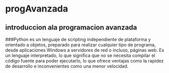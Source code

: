 # progAvanzada
## introduccion ala  programacion avanzada
###Python es un lenguaje de scripting independiente de plataforma y orientado a objetos, preparado para realizar cualquier tipo de programa, desde aplicaciones Windows a servidores de red o incluso, páginas web. Es un lenguaje interpretado, lo que significa que no se necesita compilar el código fuente para poder ejecutarlo, lo que ofrece ventajas como la rapidez de desarrollo e inconvenientes como una menor velocidad. 
